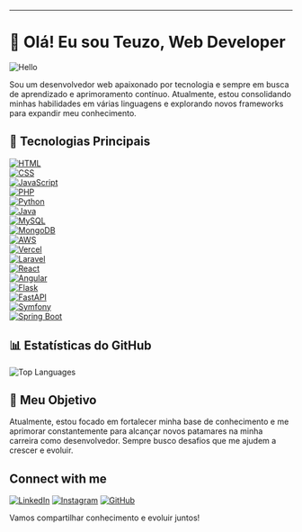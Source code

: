 
---

# 👋 Olá! Eu sou Teuzo, Web Developer  

![Hello](https://i.pinimg.com/originals/21/11/61/21116158daaeb1459b4ec0758505e1ad.gif)  

Sou um desenvolvedor web apaixonado por tecnologia e sempre em busca de aprendizado e aprimoramento contínuo. Atualmente, estou consolidando minhas habilidades em várias linguagens e explorando novos frameworks para expandir meu conhecimento.  

## 🚀 Tecnologias Principais  

[![HTML](https://img.shields.io/badge/HTML5-E34F26?style=for-the-badge&logo=html5&logoColor=white)](https://developer.mozilla.org/en-US/docs/Web/HTML)  
[![CSS](https://img.shields.io/badge/CSS3-1572B6?style=for-the-badge&logo=css3&logoColor=white)](https://developer.mozilla.org/en-US/docs/Web/CSS)  
[![JavaScript](https://img.shields.io/badge/JavaScript-F7DF1E?style=for-the-badge&logo=javascript&logoColor=black)](https://developer.mozilla.org/en-US/docs/Web/JavaScript)  
[![PHP](https://img.shields.io/badge/PHP-777BB4?style=for-the-badge&logo=php&logoColor=white)](https://www.php.net/)  
[![Python](https://img.shields.io/badge/Python-3776AB?style=for-the-badge&logo=python&logoColor=white)](https://www.python.org/)  
[![Java](https://img.shields.io/badge/Java-007396?style=for-the-badge&logo=java&logoColor=white)](https://www.java.com/)  
[![MySQL](https://img.shields.io/badge/MySQL-4479A1?style=for-the-badge&logo=mysql&logoColor=white)](https://www.mysql.com/)  
[![MongoDB](https://img.shields.io/badge/MongoDB-47A248?style=for-the-badge&logo=mongodb&logoColor=white)](https://www.mongodb.com/)  
[![AWS](https://img.shields.io/badge/AWS-232F3E?style=for-the-badge&logo=amazon-aws&logoColor=white)](https://aws.amazon.com/)  
[![Vercel](https://img.shields.io/badge/Vercel-000000?style=for-the-badge&logo=vercel&logoColor=white)](https://vercel.com/)  
[![Laravel](https://img.shields.io/badge/Laravel-FF2D20?style=for-the-badge&logo=laravel&logoColor=white)](https://laravel.com/)  
[![React](https://img.shields.io/badge/React-61DAFB?style=for-the-badge&logo=react&logoColor=black)](https://reactjs.org/)  
[![Angular](https://img.shields.io/badge/Angular-DD0031?style=for-the-badge&logo=angular&logoColor=white)](https://angular.io/)  
[![Flask](https://img.shields.io/badge/Flask-000000?style=for-the-badge&logo=flask&logoColor=white)](https://flask.palletsprojects.com/)  
[![FastAPI](https://img.shields.io/badge/FastAPI-009688?style=for-the-badge&logo=fastapi&logoColor=white)](https://fastapi.tiangolo.com/)  
[![Symfony](https://img.shields.io/badge/Symfony-000000?style=for-the-badge&logo=symfony&logoColor=white)](https://symfony.com/)  
[![Spring Boot](https://img.shields.io/badge/Spring%20Boot-6DB33F?style=for-the-badge&logo=spring-boot&logoColor=white)](https://spring.io/projects/spring-boot)  

## 📊 Estatísticas do GitHub  


![Top Languages](https://github-readme-stats.vercel.app/api/top-langs/?username=teuzowebdeveloper9&layout=compact&theme=radical)    


## 🎯 Meu Objetivo  

Atualmente, estou focado em fortalecer minha base de conhecimento e me aprimorar constantemente para alcançar novos patamares na minha carreira como desenvolvedor. Sempre busco desafios que me ajudem a crescer e evoluir.  




## Connect with me

[![LinkedIn](https://img.shields.io/badge/LinkedIn-0077B5?style=for-the-badge&logo=linkedin&logoColor=white)](https://www.linkedin.com/in/mateus-da-silva-oliveira-aa6722356?utm_source=share&utm_campaign=share_via&utm_content=profile&utm_medium=android_app  )
[![Instagram](https://img.shields.io/badge/Instagram-E4405F?style=for-the-badge&logo=instagram&logoColor=white)](https://www.instagram.com/mateus.wow/profilecard/?igsh=MmZwMnptYzJyNW4x  )
[![GitHub](https://img.shields.io/badge/GitHub-black?style=for-the-badge&logo=github)](https://github.com/teuzowebdeveloper9)


Vamos compartilhar conhecimento e evoluir juntos!  
